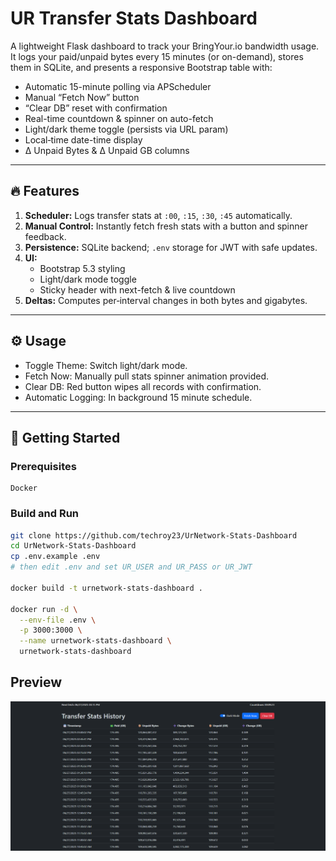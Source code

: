 # UR Transfer Stats Dashboard

A lightweight Flask dashboard to track your BringYour.io bandwidth usage.  
It logs your paid/unpaid bytes every 15 minutes (or on-demand), stores them in SQLite, and presents a responsive Bootstrap table with:

- Automatic 15-minute polling via APScheduler  
- Manual “Fetch Now” button  
- “Clear DB” reset with confirmation  
- Real-time countdown & spinner on auto-fetch  
- Light/dark theme toggle (persists via URL param)  
- Local‐time date-time display  
- Δ Unpaid Bytes & Δ Unpaid GB columns  

---

## 🔥 Features

1. **Scheduler:** Logs transfer stats at `:00`, `:15`, `:30`, `:45` automatically.  
2. **Manual Control:** Instantly fetch fresh stats with a button and spinner feedback.  
3. **Persistence:** SQLite backend; `.env` storage for JWT with safe updates.  
4. **UI:**  
   - Bootstrap 5.3 styling  
   - Light/dark mode toggle  
   - Sticky header with next-fetch & live countdown  
5. **Deltas:** Computes per‐interval changes in both bytes and gigabytes.  

---

## ⚙️ Usage
- Toggle Theme: Switch light/dark mode.
- Fetch Now: Manually pull stats spinner animation provided.
- Clear DB: Red button wipes all records with confirmation.
- Automatic Logging: In background 15 minute schedule.

---

## 🚀 Getting Started

### Prerequisites
```
Docker
```

### Build and Run

```bash
git clone https://github.com/techroy23/UrNetwork-Stats-Dashboard
cd UrNetwork-Stats-Dashboard
cp .env.example .env
# then edit .env and set UR_USER and UR_PASS or UR_JWT

docker build -t urnetwork-stats-dashboard .

docker run -d \
  --env-file .env \
  -p 3000:3000 \
  --name urnetwork-stats-dashboard \
  urnetwork-stats-dashboard
```

## Preview
![Screenshot](./image.png)
